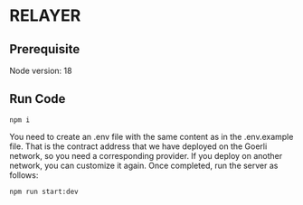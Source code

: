 # RELAYER

## Prerequisite

Node version: 18

## Run Code

```
npm i
```

You need to create an .env file with the same content as in the .env.example file. That is the contract address that we have deployed on the Goerli network, so you need a corresponding provider. If you deploy on another network, you can customize it again. Once completed, run the server as follows: 

```
npm run start:dev
```
